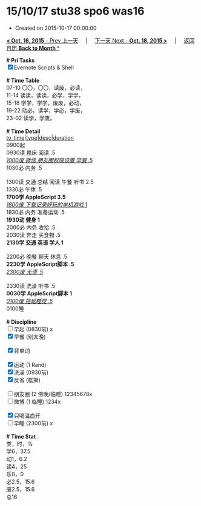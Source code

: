 # 15/10/17 stu38 spo6 was16

- Created on 2015-10-17 00:00:00

[**< Oct. 16, 2015** - Prev 上一天](_archived/lifelogs/2015/10/d16.md) &nbsp; &nbsp; | &nbsp; &nbsp; [下一天 Next - **Oct. 18, 2015 >**](_archived/lifelogs/2015/10/d18.md) &nbsp; &nbsp; |  &nbsp; &nbsp; [返回月历 **Back to Month ^**](_archived/lifelogs/2015/10/index.md)
<br/><div><b># Pri Tasks</b></div><div><input checked="true" type="checkbox"/>Evernote Scripts &amp; Shell</div><div><br/></div><div><b># Time Table</b></div><div>07-10 〇〇，〇〇，读废，必读，</div><div>11-14 读读，读读，必学，学学，</div><div>15-18 学学，学学，废废，必动，</div><div>19-22 动必，读学，学必，学废，</div><div>23-02 读学，学废。</div><div><br/></div><div><b># Time Detail</b></div><div><u>to_time|type|desc|duration</u></div><div>0900起</div><div>0930读 赖床 阅读 .5</div><div><u><i>1000废 微信 朋友圈权限设置 早餐 .5</i></u></div><div>1030必 内务 .5</div><div><br/></div><div>1300读 交通 总结 阅读 午餐 听书 2.5</div><div>1330必 午休 .5</div><div><b>1700学 AppleScript 3.5</b></div><div><u><i>1800废 下载记录好玩的单机游戏 1</i></u></div><div>1830必 内务 准备运动 .5</div><div><b>1930动 健身 1</b></div><div>2000必 内务 收拾 .5</div><div>2030读 奔走 买食物 .5</div><div><b>2130学 交通 英语 学人 1</b></div><div><br/></div><div>2200必 晚餐 聊天 休息 .5</div><div><b>2230学 AppleScript脚本 .5</b></div><div><u><i>2300废 无语 .5</i></u></div><div><br/></div><div>2330读 洗澡 听书 .5</div><div><b>0030学 AppleScript脚本 1</b></div><div><u><i>0100废 拖延睡觉 .5</i></u></div><div>0100睡</div><div><br/></div><div><b># Discipline</b></div><div><input type="checkbox"/>早起 (0830前) x</div><div><input checked="true" type="checkbox"/>早餐 (别太晚)</div><div><br/></div><div><input checked="true" type="checkbox"/>背单词</div><div><br/></div><div><input checked="true" type="checkbox"/>运动 (1 Rand)</div><div><input checked="true" type="checkbox"/>洗澡 (0930前)</div><div><input checked="true" type="checkbox"/>反省 (框架)</div><div><br/></div><div><input type="checkbox"/>朋友圈 (2 傍晚/临睡) 12345678x</div><div><input type="checkbox"/>微博 (1 临睡) 1234x</div><div><br/></div><div><input checked="true" type="checkbox"/>只喝温白开</div><div><input type="checkbox"/>早睡 (2300前) x</div><div><br/></div><div><b># Time Stat</b></div><div>类，时，%</div><div>学6，37.5</div><div>动1，6.2</div><div>读4，25</div><div>乐0，0</div><div>必2.5，15.6</div><div>废2.5，15.6</div><div>总16</div><div><br/></div>
